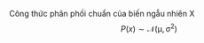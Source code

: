 

Công thức phân phối chuẩn của biến ngẫu nhiên X
$$
\begin{equation}
P(x) \sim \mathcal{N(\mu, \sigma^2)}
\end{equation}
$$